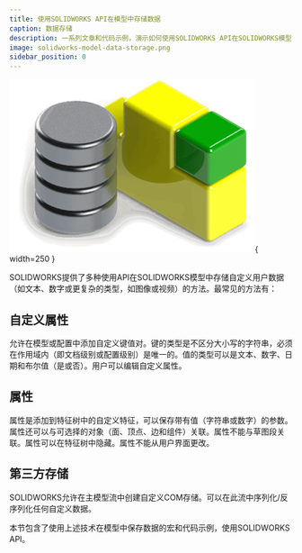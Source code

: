 ```yaml
---
title: 使用SOLIDWORKS API在模型中存储数据
caption: 数据存储
description: 一系列文章和代码示例，演示如何使用SOLIDWORKS API在SOLIDWORKS模型中存储不同类型的数据（第三方存储、属性、自定义属性）
image: solidworks-model-data-storage.png
sidebar_position: 0
---
```

![通过API在模型中存储用户数据](solidworks-model-data-storage.png){ width=250 }

SOLIDWORKS提供了多种使用API在SOLIDWORKS模型中存储自定义用户数据（如文本、数字或更复杂的类型，如图像或视频）的方法。最常见的方法有：

## 自定义属性

允许在模型或配置中添加自定义键值对。键的类型是不区分大小写的字符串，必须在作用域内（即文档级别或配置级别）是唯一的。值的类型可以是文本、数字、日期和布尔值（是或否）。用户可以编辑自定义属性。

## 属性

属性是添加到特征树中的自定义特征，可以保存带有值（字符串或数字）的参数。属性还可以与可选择的对象（面、顶点、边和组件）关联。属性不能与草图段关联。属性可以在特征树中隐藏。属性不能从用户界面更改。

## 第三方存储

SOLIDWORKS允许在主模型流中创建自定义COM存储。可以在此流中序列化/反序列化任何自定义数据。

本节包含了使用上述技术在模型中保存数据的宏和代码示例，使用SOLIDWORKS API。